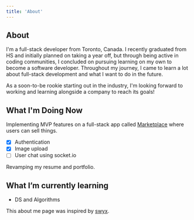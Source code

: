 ```yaml
---
title: 'About'
---
```


## About
I'm a full-stack developer from Toronto, Canada. I recently graduated from HS and initially planned on taking a year off, but through being active in coding communities, I concluded on pursuing learning on my own to become a software developer. Throughout my journey, I came to learn a lot about full-stack development and what I want to do in the future.

As a soon-to-be rookie starting out in the industry, I'm looking forward to working and learning alongside a company to reach its goals!
## What I'm Doing Now

Implementing MVP features on a full-stack app called [Marketplace](https://github.com/srirajbura16/Marketplace) where users can sell things.

- [x] Authentication
- [x] Image upload
- [ ] User chat using socket.io

Revamping my resume and portfolio.

## What I’m currently learning

- DS and Algorithms

This about me page was inspired by [swyx](https://www.swyx.io/about/).
